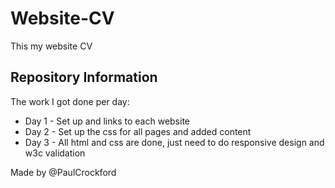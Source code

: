 # Website-CV
This my website CV

<h2>Repository Information</h2>
The work I got done per day:

* Day 1 - Set up and links to each website
* Day 2 - Set up the css for all pages and added content
* Day 3 - All html and css are done, just need to do responsive design and w3c validation  

Made by @PaulCrockford
